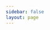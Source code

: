 ```yaml
---
sidebar: false
layout: page
---
```


<div id="root"></div>

<style>
  #root {
    width: 100%;
    height: 100%;
    display: flex;
    justify-content: center;
  }
  .cm-editor {
    padding: 0px 0px 10px 0px;
    width: 1000px;
    height: 100%;
    outline: 0 !important;
  }
  .ͼ2 .cm-gutters {
    background-color: transparent;
    border-width: 0 !important;
  }
  :root {
    --bg-color: #e2e2e2;
    --text-color: #000;
    --bg-hover-color: #cdcdcd;

  }
  :root.dark {
    --bg-color: #4b4b4b;
    --text-color: #fff;
    --bg-hover-color: #343434ff;
  }
  #test-button-wrap {
    position: fixed;
    bottom: 20px;
    left: 20px;
    z-index: 1000;
    display: flex;
    flex-direction: row;
    gap: 10px;

    .test-btn {
      padding: 10px 20px;
      background-color: var(--bg-color);
      color: var(--text-color);
      border-radius: 6px;
      border: none;
      cursor: pointer;
    }
    .test-btn:hover {
      background-color: var(--bg-hover-color);
    }
  }
</style>

<script setup>
  import { useData } from 'vitepress'
  import { onMounted, onUnmounted, watch } from 'vue';
  import { purrmd, purrmdTheme } from 'purrmd';
  import { EditorView } from '@codemirror/view';
  import { basicSetup } from 'codemirror';

  const documentText = __INIT_DOCUMENT_ZH;
  const { isDark } = useData();
  let view = null;
  let sourceMode = false;

  const langs = {
    menuTitle: '插入菜单',
    menuHeading1: '标题 1',
    menuHeading2: '标题 2',
    menuHeading3: '标题 3',
    menuHeading4: '标题 4',
    menuHeading5: '标题 5',
    menuHeading6: '标题 6',
    menuUnorderedList: '无序列表',
    menuOrderedList: '有序列表',
    menuTaskList: '任务列表',
    menuBlockquote: '引用',
    menuCodeBlock: '代码块',
    menuHorizontalRule: '分割线',
    menuLink: '链接',
    menuImage: '图片',
    menuTable: '表格',
  };

  const createEditor = (isDarkMode, sourceMode) => {
    if (view) {
      view.destroy();
      view = null;
    }
    view = new EditorView({
      doc: documentText,
      parent: document.getElementById('root'),
      extensions: [
        basicSetup,
        EditorView.lineWrapping,
        purrmd({
          formattingDisplayMode: sourceMode ? 'show' : 'auto',
          defaultSlashMenu: {
            title: langs.menuTitle,
            defaultCommands: {
              heading1: { label: langs.menuHeading1 },
              heading2: { label: langs.menuHeading2 },
              heading3: { label: langs.menuHeading3 },
              heading4: { label: langs.menuHeading4 },
              heading5: { label: langs.menuHeading5 },
              heading6: { label: langs.menuHeading6 },
              unorderedList: { label: langs.menuUnorderedList },
              orderedList: { label: langs.menuOrderedList },
              taskList: { label: langs.menuTaskList },
              blockquote: { label: langs.menuBlockquote },
              codeBlock: { label: langs.menuCodeBlock },
              horizontalRule: { label: langs.menuHorizontalRule },
              link: { label: langs.menuLink },
              image: { label: langs.menuImage },
              table: { label: langs.menuTable },
            },
          },
        }),
        purrmdTheme({
          mode: isDarkMode ? 'dark' : 'light',
        }),
      ],
    });
  }

  watch(isDark, (newVal) => {
    createEditor(newVal, sourceMode);
  })

  onMounted(() => {
    createEditor(isDark.value, sourceMode);
    const appendTestBtn = (text, onClick) => {
      const root = document.getElementById('root');
      const btnWrapId = 'test-button-wrap';
      if (!document.getElementById(btnWrapId)) {
        const wrap = document.createElement('div');
        wrap.id = btnWrapId;
        root.appendChild(wrap);
      }
      const btnWrap = document.getElementById(btnWrapId);
      const btn = document.createElement('button');
      btn.innerHTML = text;
      btn.className = 'test-btn';
      btn.onclick = onClick;
      btnWrap.appendChild(btn);
    };

    appendTestBtn('源码模式', (e) => {
      e.preventDefault();
      sourceMode = !sourceMode;
      createEditor(isDark.value, sourceMode);
    });
  });

  onUnmounted(() => {
    if (view) {
      view.destroy();
      view = null;
    }
  });
</script>

